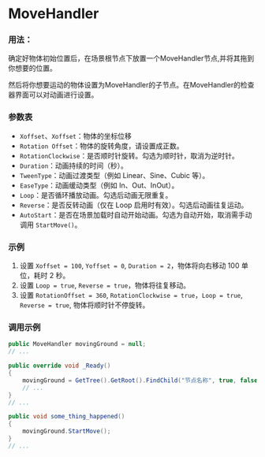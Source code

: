 # MoveHandler
### 用法：
确定好物体初始位置后，在场景根节点下放置一个MoveHandler节点,并将其拖到你想要的位置。  
  
然后将你想要运动的物体设置为MoveHandler的子节点。在MoveHandler的检查器界面可以对动画进行设置。

### 参数表
- `Xoffset`、`Xoffset`：物体的坐标位移  
- `Rotation Offset`：物体的旋转角度，请设置成正数。  
- `RotationClockwise`：是否顺时针旋转。勾选为顺时针，取消为逆时针。
- `Duration`：动画持续的时间（秒）。
- `TweenType`：动画过渡类型（例如 Linear、Sine、Cubic 等）。
- `EaseType`：动画缓动类型（例如 In、Out、InOut）。
- `Loop`：是否循环播放动画。勾选后动画无限重复。
- `Reverse`：是否反转动画（仅在 Loop 启用时有效）。勾选后动画往复运动。
- `AutoStart`：是否在场景加载时自动开始动画。勾选为自动开始，取消需手动调用 `StartMove()`。

### 示例
1. 设置 `Xoffset = 100`, `Yoffset = 0`, `Duration = 2`，物体将向右移动 100 单位，耗时 2 秒。
2. 设置 `Loop = true`, `Reverse = true`，物体将往复移动。
3. 设置 `RotationOffset = 360`, `RotationClockwise = true`，`Loop = true`, `Reverse = true`, 物体将顺时针不停旋转。

### 调用示例
```csharp
public MoveHandler movingGround = null;
// ...

public override void _Ready()
{
    movingGround = GetTree().GetRoot().FindChild("节点名称", true, false) as MoveHandler;
    // ...
}
// ...

public void some_thing_happened()
{
    movingGround.StartMove();
}
// ...

```